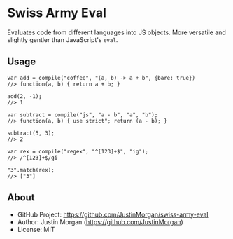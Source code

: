 # Swiss Army Eval

Evaluates code from different languages into JS objects. More versatile and slightly gentler than JavaScript's `eval`.

## Usage
    
```
var add = compile("coffee", "(a, b) -> a + b", {bare: true}) 
//> function(a, b) { return a + b; }

add(2, -1);                                   
//> 1

var subtract = compile("js", "a - b", "a", "b"); 
//> function(a, b) { use strict"; return (a - b); }

subtract(5, 3);                     
//> 2

var rex = compile("regex", "^[123]+$", "ig"); 
//> /^[123]+$/gi

"3".match(rex);
//> ["3"]
```
  
    
## About

- GitHub Project: https://github.com/JustinMorgan/swiss-army-eval
- Author: Justin Morgan (https://github.com/JustinMorgan)
- License: MIT